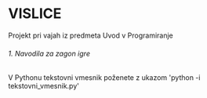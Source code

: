 # **VISLICE**
Projekt pri vajah iz predmeta Uvod v Programiranje

###### 1. Navodila za zagon igre
V Pythonu tekstovni vmesnik poženete z ukazom 'python -i tekstovni_vmesnik.py'